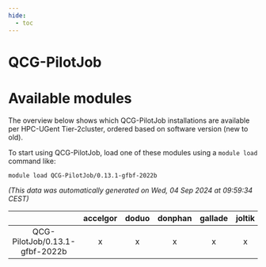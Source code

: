 ```yaml
---
hide:
  - toc
---
```


QCG-PilotJob
============

# Available modules


The overview below shows which QCG-PilotJob installations are available per HPC-UGent Tier-2cluster, ordered based on software version (new to old).

To start using QCG-PilotJob, load one of these modules using a `module load` command like:

```shell
module load QCG-PilotJob/0.13.1-gfbf-2022b
```

*(This data was automatically generated on Wed, 04 Sep 2024 at 09:59:34 CEST)*  

| |accelgor|doduo|donphan|gallade|joltik|shinx|skitty|
| :---: | :---: | :---: | :---: | :---: | :---: | :---: | :---: |
|QCG-PilotJob/0.13.1-gfbf-2022b|x|x|x|x|x|x|x|
